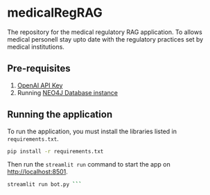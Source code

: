 # medicalRegRAG
The repository for the medical regulatory RAG application. To allows medical personell stay upto date with the regulatory practices set by medical institutions.

## Pre-requisites

1. [OpenAI API Key](https://platform.openai.com/api-keys)
2. Running [NEO4J Database instance](https://neo4j.com/product/auradb/?ref=docs-nav-get-started)

## Running the application

To run the application, you must install the libraries listed in `requirements.txt`.

```sh
pip install -r requirements.txt
```


Then run the `streamlit run` command to start the app on [http://localhost:8501](http://localhost:8501).

```sh
streamlit run bot.py ```
```

